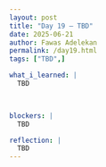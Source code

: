 ```yaml
---
layout: post
title: "Day 19 – TBD"
date: 2025-06-21
author: Fawas Adelekan
permalink: /day19.html
tags: ["TBD",]

what_i_learned: |
  TBD

  

blockers: |
  TBD

reflection: |
  TBD
---
```

